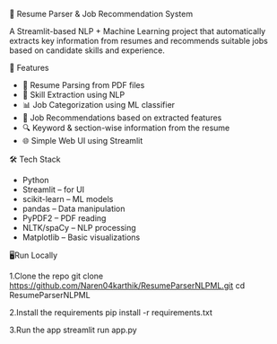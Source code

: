 🧠 Resume Parser & Job Recommendation System

A Streamlit-based NLP + Machine Learning project that automatically extracts key information from resumes and recommends suitable jobs based on candidate skills and experience.


📌 Features

- 📄 Resume Parsing from PDF files
- 🧠 Skill Extraction using NLP
- 📊 Job Categorization using ML classifier
- 🎯 Job Recommendations based on extracted features
- 🔍 Keyword & section-wise information from the resume
- 🌐 Simple Web UI using Streamlit



🛠️ Tech Stack

- Python
- Streamlit – for UI
- scikit-learn – ML models
- pandas – Data manipulation
- PyPDF2 – PDF reading
- NLTK/spaCy – NLP processing
- Matplotlib – Basic visualizations

🖥️Run Locally

1.Clone the repo
git clone https://github.com/Naren04karthik/ResumeParserNLPML.git
cd ResumeParserNLPML

2.Install the requirements 
pip install -r requirements.txt

3.Run the app
streamlit run app.py
